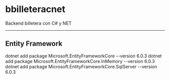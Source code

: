# bbilleteracnet
Backend billetera con C# y NET


-------------------------------
Entity Framework
-------------------------------
dotnet add package Microsoft.EntityFrameworkCore --version 6.0.3
dotnet add package Microsoft.EntityFrameworkCore.InMemory --version 6.0.3
dotnet add package Microsoft.EntityFrameworkCore.SqlServer --version 6.0.3

